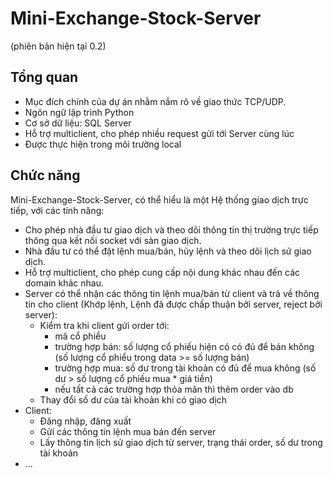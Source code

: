 # Mini-Exchange-Stock-Server
(phiên bản hiện tại 0.2)

## Tổng quan
- Mục đích chính của dự án nhằm nắm rõ về giao thức TCP/UDP.
- Ngôn ngữ lập trình Python
- Cơ sở dữ liệu: SQL Server
- Hỗ trợ multiclient, cho phép nhiều request gửi tới Server cùng lúc
- Được thực hiện trong môi trường local

## Chức năng 
Mini-Exchange-Stock-Server, có thể hiểu là một Hệ thống giao dịch trực tiếp, với các tính năng:
- Cho phép nhà đầu tư giao dịch và theo dõi thông tin thị trường trực tiếp thông qua kết nối socket với sàn giao dịch.
- Nhà đầu tư có thể đặt lệnh mua/bán, hủy lệnh và theo dõi lịch sử giao dịch.
- Hỗ trợ multiclient, cho phép cung cấp nội dung khác nhau đến các domain khác nhau.
- Server có thể nhận các thông tin lệnh mua/bán từ client và trả về thông tin cho client (Khớp lệnh, Lệnh đã được chấp thuận bởi server, reject bởi server):
  - Kiểm tra khi client gửi order tới:
    - mã cổ phiểu
    - trường hợp bán: số lượng cổ phiếu hiện có có đủ để bán không (số lượng cổ phiểu trong data >= số lượng bán)
    - trường hợp mua: số dư trong tài khoản có đủ để mua không (số dư > số lượng cổ phiếu mua * giá tiền)
    - nếu tất cả các trường hợp thỏa mãn thì thêm order vào db
  - Thay đổi số dư của tài khoản khi có giao dịch
- Client:
  - Đăng nhập, đăng xuất
  - Gửi các thông tin lệnh mua bán đến server
  - Lấy thông tin lịch sử giao dịch từ server, trạng thái order, số dư trong tài khoản
- ...

